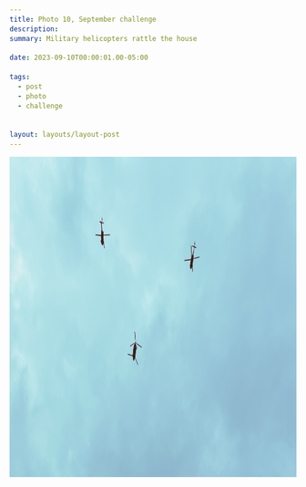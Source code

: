 ```yaml
---
title: Photo 10, September challenge
description:
summary: Military helicopters rattle the house

date: 2023-09-10T00:00:01.00-05:00

tags:
  - post
  - photo
  - challenge


layout: layouts/layout-post
---
```

<img width="1000" height="562" class="img-border" src="/img/2023-09-10-fly-by.jpeg" alt="3 helicopters, in formation, fly overhead" />

